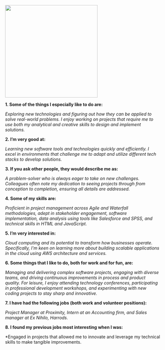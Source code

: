 <img src="https://images.squarespace-cdn.com/content/v1/56a53bd4a2bab8bce6c4f4f3/1524495624898-L8K3GIBD3W4MPJN33HOB/Flt+Images+Who+am+I.png?format=2500w" height=300>

**1. Some of the things I especially like to do are:**

*Exploring new technologies and figuring out how they can be applied to solve real-world problems. I enjoy working on projects that require me to use both my analytical and creative skills to design and implement solutions.*

**2. I’m very good at:**

*Learning new software tools and technologies quickly and efficiently. I excel in environments that challenge me to adapt and utilize different tech stacks to develop solutions.*

**3. If you ask other people, they would describe me as:**

*A problem-solver who is always eager to take on new challenges. Colleagues often note my dedication to seeing projects through from conception to completion, ensuring all details are addressed.*

**4. Some of my skills are:** 

*Proficient in project management across Agile and Waterfall methodologies, adept in stakeholder engagement, software implementation, data analysis using tools like Salesforce and SPSS, and technical skills in HTML and JavaScript.*

**5. I’m very interested in:** 

*Cloud computing and its potential to transform how businesses operate. Specifically, I'm keen on learning more about building scalable applications in the cloud using AWS architecture and services.*

**6. Some things that I like to do, both for work and for fun, are:** 

*Managing and delivering complex software projects, engaging with diverse teams, and driving continuous improvements in process and product quality. For leisure, I enjoy attending technology conferences, participating in professional development workshops, and experimenting with new coding projects to stay sharp and innovative.*

**7. I have had the following jobs (both work and volunteer positions):**

*Project Manager at Proximity, Intern at an Accounting firm, and Sales manager at Ex Nihilo, Harrods.*

**8. I found my previous jobs most interesting when I was:** 

*Engaged in projects that allowed me to innovate and leverage my technical skills to make tangible improvements.
